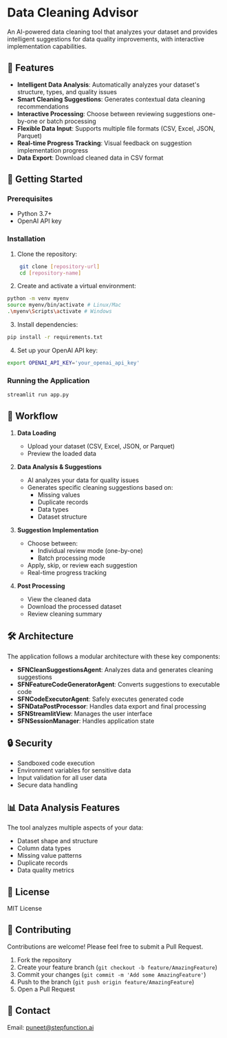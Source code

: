 # Data Cleaning Advisor

An AI-powered data cleaning tool that analyzes your dataset and provides intelligent suggestions for data quality improvements, with interactive implementation capabilities.

## 🌟 Features

- **Intelligent Data Analysis**: Automatically analyzes your dataset's structure, types, and quality issues
- **Smart Cleaning Suggestions**: Generates contextual data cleaning recommendations
- **Interactive Processing**: Choose between reviewing suggestions one-by-one or batch processing
- **Flexible Data Input**: Supports multiple file formats (CSV, Excel, JSON, Parquet)
- **Real-time Progress Tracking**: Visual feedback on suggestion implementation progress
- **Data Export**: Download cleaned data in CSV format

## 🚀 Getting Started

### Prerequisites

- Python 3.7+
- OpenAI API key

### Installation

1. Clone the repository:

```bash
    git clone [repository-url]
    cd [repository-name]
```

2. Create and activate a virtual environment:

```bash
python -m venv myenv
source myenv/bin/activate # Linux/Mac
.\myenv\Scripts\activate # Windows
```
3. Install dependencies:
```bash
pip install -r requirements.txt
```

4. Set up your OpenAI API key:
```bash
export OPENAI_API_KEY='your_openai_api_key'
```

### Running the Application

```bash
streamlit run app.py
```

## 🔄 Workflow

1. **Data Loading**
   - Upload your dataset (CSV, Excel, JSON, or Parquet)
   - Preview the loaded data

2. **Data Analysis & Suggestions**
   - AI analyzes your data for quality issues
   - Generates specific cleaning suggestions based on:
     - Missing values
     - Duplicate records
     - Data types
     - Dataset structure

3. **Suggestion Implementation**
   - Choose between:
     - Individual review mode (one-by-one)
     - Batch processing mode
   - Apply, skip, or review each suggestion
   - Real-time progress tracking

4. **Post Processing**
   - View the cleaned data
   - Download the processed dataset
   - Review cleaning summary

## 🛠️ Architecture

The application follows a modular architecture with these key components:

- **SFNCleanSuggestionsAgent**: Analyzes data and generates cleaning suggestions
- **SFNFeatureCodeGeneratorAgent**: Converts suggestions to executable code
- **SFNCodeExecutorAgent**: Safely executes generated code
- **SFNDataPostProcessor**: Handles data export and final processing
- **SFNStreamlitView**: Manages the user interface
- **SFNSessionManager**: Handles application state

## 🔒 Security

- Sandboxed code execution
- Environment variables for sensitive data
- Input validation for all user data
- Secure data handling

## 📊 Data Analysis Features

The tool analyzes multiple aspects of your data:
- Dataset shape and structure
- Column data types
- Missing value patterns
- Duplicate records
- Data quality metrics

## 📝 License

MIT License

## 🤝 Contributing

Contributions are welcome! Please feel free to submit a Pull Request.

1. Fork the repository
2. Create your feature branch (`git checkout -b feature/AmazingFeature`)
3. Commit your changes (`git commit -m 'Add some AmazingFeature'`)
4. Push to the branch (`git push origin feature/AmazingFeature`)
5. Open a Pull Request

## 📧 Contact

Email: puneet@stepfunction.ai
